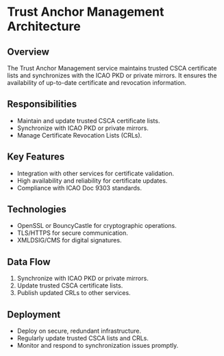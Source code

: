 # Trust Anchor Management Architecture

## Overview
The Trust Anchor Management service maintains trusted CSCA certificate lists and synchronizes with the ICAO PKD or private mirrors. It ensures the availability of up-to-date certificate and revocation information.

## Responsibilities
- Maintain and update trusted CSCA certificate lists.
- Synchronize with ICAO PKD or private mirrors.
- Manage Certificate Revocation Lists (CRLs).

## Key Features
- Integration with other services for certificate validation.
- High availability and reliability for certificate updates.
- Compliance with ICAO Doc 9303 standards.

## Technologies
- OpenSSL or BouncyCastle for cryptographic operations.
- TLS/HTTPS for secure communication.
- XMLDSIG/CMS for digital signatures.

## Data Flow
1. Synchronize with ICAO PKD or private mirrors.
2. Update trusted CSCA certificate lists.
3. Publish updated CRLs to other services.

## Deployment
- Deploy on secure, redundant infrastructure.
- Regularly update trusted CSCA lists and CRLs.
- Monitor and respond to synchronization issues promptly.